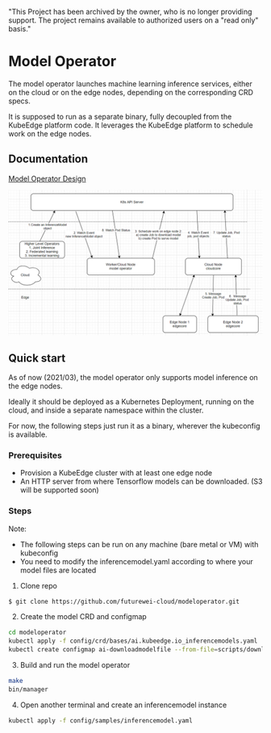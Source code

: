 "This Project has been archived by the owner, who is no longer providing support.  The project remains available to authorized users on a "read only" basis."

# Model Operator
The model operator launches machine learning inference services, either on the cloud or on the edge nodes, depending on the corresponding CRD specs. 

It is supposed to run as a separate binary, fully decoupled from the KubeEdge platform code. It leverages the KubeEdge platform to schedule work on the edge nodes. 

## Documentation
[Model Operator Design](docs/model.md)

<img src="./docs/images/modeloperatorflowchart.png">

## Quick start
As of now (2021/03), the model operator only supports model inference on the edge nodes. 

Ideally it should be deployed as a Kubernetes Deployment, running on the cloud, and inside a separate namespace within the cluster. 

For now, the following steps just run it as a binary, wherever the kubeconfig is available.

### Prerequisites
* Provision a KubeEdge cluster with at least one edge node
* An HTTP server from where Tensorflow models can be downloaded. (S3 will be supported soon)

### Steps
Note:
* The following steps can be run on any machine (bare metal or VM) with kubeconfig
* You need to modify the inferencemodel.yaml according to where your model files are located
1. Clone repo
```bash
$ git clone https://github.com/futurewei-cloud/modeloperator.git
```
2. Create the model CRD and configmap
```bash
cd modeloperator
kubectl apply -f config/crd/bases/ai.kubeedge.io_inferencemodels.yaml
kubectl create configmap ai-downloadmodelfile --from-file=scripts/downloadModelFile.sh
```
3. Build and run the model operator
```bash
make
bin/manager
```
4. Open another terminal and create an inferencemodel instance
```bash
kubectl apply -f config/samples/inferencemodel.yaml
```

